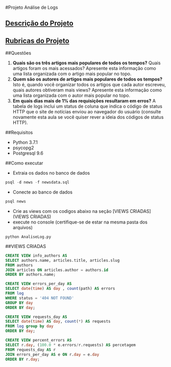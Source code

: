 
#Projeto Análise de Logs

## [Descrição do Projeto](Descicao-Projeto.md)
## [Rubricas do Projeto](Rubricas-Projeto.md)

##Questões
1. **Quais são os três artigos mais populares de todos os tempos?** Quais artigos foram os mais acessados? Apresente esta informação como uma lista organizada com o artigo mais popular no topo.
2. **Quem são os autores de artigos mais populares de todos os tempos?** Isto é, quando você organizar todos os artigos que cada autor escreveu, quais autores obtiveram mais views? Apresente esta informação como uma lista organizada com o autor mais popular no topo.
3. **Em quais dias mais de 1% das requisições resultaram em erros?** A tabela de logs inclui um status de coluna que indica o código de status HTTP que o site de notícias enviou ao navegador do usuário (consulte novamente esta aula se você quiser rever a ideia dos códigos de status HTTP).

##Requisitos
- Python 3.7.1
- psycopg2
- Postgresql 9.6

##Como executar

- Extraia os dados no banco de dados
````sql
psql -d news -f newsdata.sql
````
- Conecte ao banco de dados
````sql
psql news
````
* Crie as views com os codigos abaixo na seção [VIEWS CRIADAS](VIEWS CRIADAS)
* execute no console (certifique-se de estar na mesma pasta dos arquivos)
````buildoutcfg
python AnaliseLog.py
````

##VIEWS CRIADAS

```sql
CREATE VIEW info_authors AS
SELECT authors.name, articles.title, articles.slug
FROM authors
JOIN articles ON articles.author = authors.id
ORDER BY authors.name;
```
```sql
CREATE VIEW errors_per_day AS
SELECT date(time) AS day , count(path) AS errors
FROM log 
WHERE status = '404 NOT FOUND'
GROUP BY day
ORDER BY day;
```
```sql
CREATE VIEW requests_day AS
SELECT date(time) AS day, count(*) AS requests 
FROM log group by day
ORDER BY day;
```
```sql
CREATE VIEW percent_errors AS 
SELECT r.day, (100.0 * e.errors/r.requests) AS percetagem 
FROM requests_day AS r 
JOIN errors_per_day AS e ON r.day = e.day
ORDER BY r.day;
```